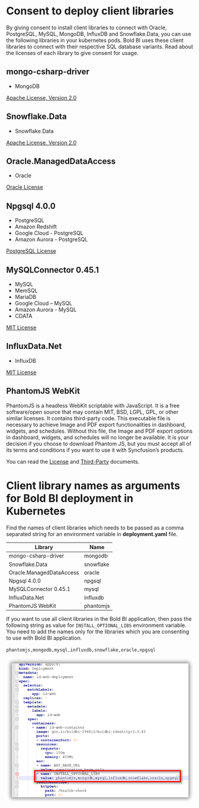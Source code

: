 # Consent to deploy client libraries

By giving consent to install client libraries to connect with Oracle, PostgreSQL, MySQL, MongoDB, InfluxDB and Snowflake.Data, you can use the following libraries in your kubernetes pods. Bold BI uses these client libraries to connect with their respective SQL database variants. Read about the licenses of each library to give consent for usage. 

## mongo-csharp-driver
* MongoDB

[Apache License, Version 2.0](https://github.com/mongodb/mongo-csharp-driver/blob/master/License.txt)

## Snowflake.Data
* Snowflake.Data

[Apache License, Version 2.0](https://github.com/snowflakedb/snowflake-connector-net/blob/master/LICENSE)

## Oracle.ManagedDataAccess
* Oracle

[Oracle License](https://www.oracle.com/downloads/licenses/distribution-license.html)

## Npgsql 4.0.0
* PostgreSQL
* Amazon Redshift
* Google Cloud - PostgreSQL
* Amazon Aurora - PostgreSQL

[PostgreSQL License](https://github.com/npgsql/npgsql/blob/main/LICENSE)

## MySQLConnector 0.45.1
* MySQL
* MemSQL
* MariaDB
* Google Cloud – MySQL
* Amazon Aurora - MySQL
* CDATA

[MIT License](https://github.com/mysql-net/MySqlConnector/blob/master/LICENSE)

## InfluxData.Net
* InfluxDB

[MIT License](https://github.com/pootzko/InfluxData.Net/blob/master/LICENSE)

## PhantomJS WebKit

PhantomJS is a headless WebKit scriptable with JavaScript. It is a free software/open source that may contain MIT, BSD, LGPL, GPL, or other similar licenses. 
It contains third-party code. This executable file is necessary to achieve Image and PDF export functionalities in dashboard, widgets, and schedules. 
Without this file, the Image and PDF export options in dashboard, widgets, and schedules will no longer be available. 
It is your decision if you choose to download Phantom JS, but you must accept all of its terms and conditions if you want to use it with Syncfusion’s products.
  
You can read the [License](https://github.com/ariya/phantomjs/blob/master/LICENSE.BSD) and [Third-Party](https://github.com/ariya/phantomjs/blob/master/third-party.txt) documents.


# Client library names as arguments for Bold BI deployment in Kubernetes

Find the names of client libraries which needs to be passed as a comma separated string for an environment variable in **deployment.yaml** file.

| Library                   | Name          |
| -------------             | ------------- |
| mongo-csharp-driver       | mongodb       |
| Snowflake.Data            | snowflake     |
| Oracle.ManagedDataAccess  | oracle        |
| Npgsql 4.0.0              | npgsql        |
| MySQLConnector 0.45.1     | mysql         |
| InfluxData.Net            | influxdb      |
| PhantomJS WebKit          | phantomjs     |

If you want to use all client libraries in the Bold BI application, then pass the following string as value for `INSTALL_OPTIONAL_LIBS` environment variable. You need to add the names only for the libraries which you are consenting to use with Bold BI application.

`phantomjs,mongodb,mysql,influxdb,snowflake,oracle,npgsql`

![Client Libraries](images/client-library.png) 
